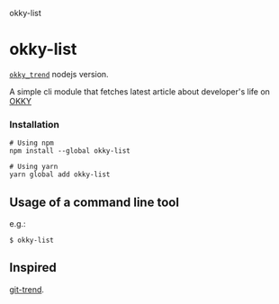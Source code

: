 okky-list

# okky-list

[`okky_trend`](https://github.com/rkJun/okky_trend) nodejs version.

A simple cli module that fetches latest article about developer's life on [OKKY](https://okky.kr)

### Installation

```
# Using npm
npm install --global okky-list

# Using yarn
yarn global add okky-list
```

## Usage of a command line tool

e.g.:

```
$ okky-list

```

## Inspired

[git-trend](https://github.com/rochefort/git-trend).
